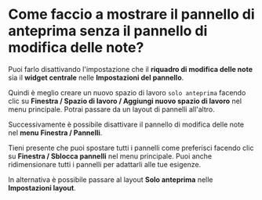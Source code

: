 # Come faccio a mostrare il pannello di anteprima senza il pannello di modifica delle note?

Puoi farlo disattivando l'impostazione che il **riquadro di modifica delle note** sia il **widget centrale** nelle **Impostazioni del pannello**.

Quindi è meglio creare un nuovo spazio di lavoro `solo anteprima` facendo clic su **Finestra / Spazio di lavoro / Aggiungi nuovo spazio di lavoro** nel menu principale. Potrai passare da un layout di pannelli all'altro.

Successivamente è possibile disattivare il pannello di modifica delle note nel **menu Finestra / Pannelli**.

Tieni presente che puoi spostare tutti i pannelli come preferisci facendo clic su **Finestra / Sblocca pannelli** nel menu principale. Puoi anche ridimensionare tutti i pannelli per adattarli alle tue esigenze.

In alternativa è possibile passare al layout **Solo anteprima** nelle **Impostazioni layout**.
